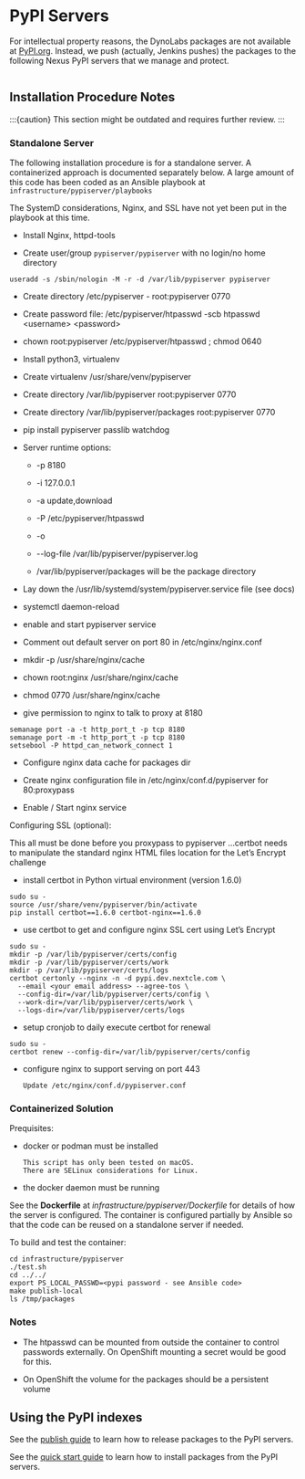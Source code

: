 # PyPI Servers


For intellectual property reasons, the DynoLabs packages are not available at [PyPI.org](https://pypi.org/).
Instead, we push (actually, Jenkins pushes) the packages to the following  Nexus PyPI servers that we manage and protect.

```{include} ../_templates/pypi_servers.md
```

## Installation Procedure Notes

:::{caution}
This section might be outdated and requires further review.
:::

### Standalone Server

The following installation procedure is for a standalone server. A
containerized approach is documented separately below. A large amount of
this code has been coded as an Ansible playbook at
`infrastructure/pypiserver/playbooks`

The SystemD considerations, Nginx, and SSL have not yet been put in the
playbook at this time.

- Install Nginx, httpd-tools

- Create user/group `pypiserver/pypiserver` with no login/no home directory

<!-- -->

    useradd -s /sbin/nologin -M -r -d /var/lib/pypiserver pypiserver

- Create directory /etc/pypiserver - root:pypiserver 0770

- Create password file: /etc/pypiserver/htpasswd -scb htpasswd
  \<username\> \<password\>

- chown root:pypiserver /etc/pypiserver/htpasswd ; chmod 0640

- Install python3, virtualenv

- Create virtualenv /usr/share/venv/pypiserver

- Create directory /var/lib/pypiserver root:pypiserver 0770

- Create directory /var/lib/pypiserver/packages root:pypiserver 0770

- pip install pypiserver passlib watchdog

- Server runtime options:

  - -p 8180

  - -i 127.0.0.1

  - -a update,download

  - -P /etc/pypiserver/htpasswd

  - -o

  - --log-file /var/lib/pypiserver/pypiserver.log

  - /var/lib/pypiserver/packages will be the package directory

- Lay down the /usr/lib/systemd/system/pypiserver.service file (see
  docs)

- systemctl daemon-reload

- enable and start pypiserver service

- Comment out default server on port 80 in /etc/nginx/nginx.conf

- mkdir -p /usr/share/nginx/cache

- chown root:nginx /usr/share/nginx/cache

- chmod 0770 /usr/share/nginx/cache

- give permission to nginx to talk to proxy at 8180

<!-- -->

    semanage port -a -t http_port_t -p tcp 8180
    semanage port -m -t http_port_t -p tcp 8180
    setsebool -P httpd_can_network_connect 1

- Configure nginx data cache for packages dir

- Create nginx configuration file in /etc/nginx/conf.d/pypiserver for
  80:proxypass

- Enable / Start nginx service

Configuring SSL (optional):

This all must be done before you proxypass to pypiserver …​certbot needs
to manipulate the standard nginx HTML files location for the Let’s
Encrypt challenge

- install certbot in Python virtual environment (version 1.6.0)

<!-- -->

    sudo su -
    source /usr/share/venv/pypiserver/bin/activate
    pip install certbot==1.6.0 certbot-nginx==1.6.0

- use certbot to get and configure nginx SSL cert using Let’s Encrypt

<!-- -->

    sudo su -
    mkdir -p /var/lib/pypiserver/certs/config
    mkdir -p /var/lib/pypiserver/certs/work
    mkdir -p /var/lib/pypiserver/certs/logs
    certbot certonly --nginx -n -d pypi.dev.nextcle.com \
      --email <your email address> --agree-tos \
      --config-dir=/var/lib/pypiserver/certs/config \
      --work-dir=/var/lib/pypiserver/certs/work \
      --logs-dir=/var/lib/pypiserver/certs/logs

- setup cronjob to daily execute certbot for renewal

<!-- -->

    sudo su -
    certbot renew --config-dir=/var/lib/pypiserver/certs/config

- configure nginx to support serving on port 443

      Update /etc/nginx/conf.d/pypiserver.conf

### Containerized Solution

Prequisites:

- docker or podman must be installed

      This script has only been tested on macOS.
      There are SELinux considerations for Linux.

- the docker daemon must be running

See the **Dockerfile** at *infrastructure/pypiserver/Dockerfile* for
details of how the server is configured. The container is configured
partially by Ansible so that the code can be reused on a standalone
server if needed.

To build and test the container:

    cd infrastructure/pypiserver
    ./test.sh
    cd ../../
    export PS_LOCAL_PASSWD=<pypi password - see Ansible code>
    make publish-local
    ls /tmp/packages

### Notes

- The htpasswd can be mounted from outside the container to control
  passwords externally. On OpenShift mounting a secret would be good for
  this.

- On OpenShift the volume for the packages should be a persistent volume


## Using the PyPI indexes

See the [publish guide](../contributors/core_publish.md) to learn how to release packages to the PyPI servers.

See the [quick start guide](../developers/quickstart.md) to learn how to install packages from the PyPI servers.
